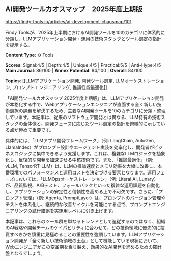 ## AI開発ツールカオスマップ　2025年度上期版

https://findy-tools.io/articles/ai-development-chaosmap/101

Findy Toolsが、2025年上半期におけるAI開発ツールを10のカテゴリに体系的に分類し、LLMアプリケーション開発・運用の技術スタックとツール選定の指針を提示する。

**Content Type**: ⚙️ Tools

**Scores**: Signal:4/5 | Depth:4/5 | Unique:4/5 | Practical:5/5 | Anti-Hype:4/5
**Main Journal**: 86/100 | **Annex Potential**: 84/100 | **Overall**: 84/100

**Topics**: [[LLMアプリケーション開発, 開発ツール選定, LLMオーケストレーション, プロンプトエンジニアリング, 推論性能最適化]]

「AI開発ツールカオスマップ 2025年度上期版」は、LLMアプリケーション開発が本格化する中で、Webアプリケーションエンジニアが直面する全く新しい技術選択の課題を解決するため、主要なAI開発ツールを10のカテゴリに分類・整理しています。本記事は、従来のソフトウェア開発とは異なる、LLM特有の技術スタックの全体像と、開発フェーズに応じたツール選定の指針を俯瞰的に示している点が極めて重要です。

具体的には、「LLMアプリ開発フレームワーク」（例: LangChain, AutoGen, LlamaIndex）がプロンプト設計やエージェント実装を効率化し、開発者がビジネスロジックに集中できるよう支援します。これは、複雑なLLMロジックを抽象化し、反復的な開発を加速させる中核技術です。また、「推論最適化」（例: vLLM, TensorRT-LLM）は、LLMの推論速度とメモリ効率を大幅に改善し、本番環境でのパフォーマンスと運用コストを決定づける要素となります。運用フェーズにおいては、「LLMOpsオーケストレーション」（例: Literal AI, Lunary）が、品質監視、A/Bテスト、フォールバックといった複雑な運用課題を自動化し、アプリケーションの安定性と信頼性を高める上で不可欠です。さらに、「プロンプト管理」（例: Agenta, PromptLayer）は、プロンプトのバージョン管理やテストを体系化し、継続的な改善サイクルを可能にする点で、プロンプトエンジニアリングの試行錯誤を実運用レベルに引き上げます。

本記事は、これらのツール群を単なるトレンドとして追従するのではなく、組織のAI戦略や開発チームのケイパビリティに合わせて、どの技術領域に優先的に投資すべきかを慎重に見極めることの重要性を強調しています。LLMアプリケーション開発が「全く新しい技術領域の土台」として機能している現状において、Webエンジニアがこの変革期を乗り越え、効果的なAI開発を進めるための羅針盤となるでしょう。